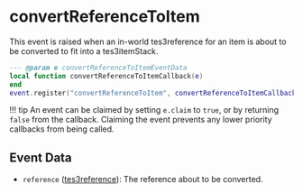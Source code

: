 # convertReferenceToItem

This event is raised when an in-world tes3reference for an item is about to be converted to fit into a tes3itemStack.

```lua
--- @param e convertReferenceToItemEventData
local function convertReferenceToItemCallback(e)
end
event.register("convertReferenceToItem", convertReferenceToItemCallback)
```

!!! tip
	An event can be claimed by setting `e.claim` to `true`, or by returning `false` from the callback. Claiming the event prevents any lower priority callbacks from being called.

## Event Data

* `reference` ([tes3reference](../../types/tes3reference)): The reference about to be converted.

